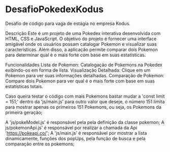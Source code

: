 # DesafioPokedexKodus
Desafio de código para vaga de estágia no empresa Kodus.

Descrição
Este é um projeto de uma Pokedex interativa desenvolvida com HTML, CSS e JavaScript. O objetivo do projeto é fornecer uma interface amigável onde os usuários possam catalogar Pokemon e visualizar suas características. Além disso, a aplicação permite comparar dois Pokemon para determinar qual é o mais forte com base em suas estatísticas.

Funcionalidades
Lista de Pokemon: Catalogação de Pokemons na Pokedex exibindo-os em forma de lista.
Visualização Detalhada: Clique em um Pokemon para ver suas informações detalhadas.
Comparação de Pokemon: Compare dois Pokemon para ver qual é o mais forte com base em suas estatísticas totais.

Caso queira testar o código com mais Pokemons bastar mudar a 'const limit = 151;' dentro da 'js/main.js' para outro valor que deseje, o número 151 limita para mostrar apenas os primeiros 151 Pokemons, ou seja, os Pokemons da primeira geração;

A 'js/pokeModel.js' é responsável pela pela definição da classe pokemon;
A js/pokemonApi.js' é responsável por realizar a chamada da Api 'https://pokeapi.co/';
A 'js/main.js' é responsável por mostrar a lista dinamicamente, funções dos popUps, pela função de busca e pela comparação entre os pokemons;


